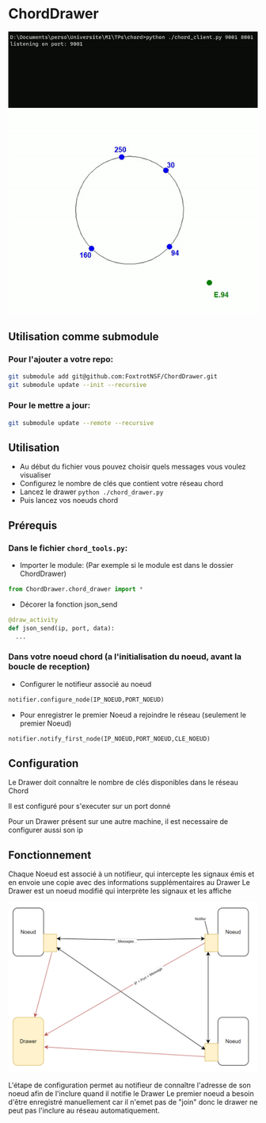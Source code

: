 # ChordDrawer

![](gallery/commands.gif)
![](gallery/graphe.gif)

## Utilisation comme submodule

### Pour l'ajouter a votre repo:

```bash
git submodule add git@github.com:FoxtrotNSF/ChordDrawer.git
git submodule update --init --recursive
```

### Pour le mettre a jour:

```bash
git submodule update --remote --recursive
```

## Utilisation
  - Au début du fichier vous pouvez choisir quels messages vous voulez visualiser
  - Configurez le nombre de clés que contient votre réseau chord
  - Lancez le drawer `python ./chord_drawer.py`
  - Puis lancez vos noeuds chord

## Prérequis
### Dans le fichier `chord_tools.py`:
  - Importer le module: (Par exemple si le module est dans le dossier ChordDrawer)
  ```python
  from ChordDrawer.chord_drawer import *
  ```
  - Décorer la fonction json_send
  ```python
  @draw_activity
  def json_send(ip, port, data):
    ...
  ```
### Dans votre noeud chord (a l'initialisation du noeud, avant la boucle de reception)
  - Configurer le notifieur associé au noeud
  ```python
  notifier.configure_node(IP_NOEUD,PORT_NOEUD)
  ```
  - Pour enregistrer le premier Noeud a rejoindre le réseau (seulement le premier Noeud)
  ```python
  notifier.notify_first_node(IP_NOEUD,PORT_NOEUD,CLE_NOEUD)
  ```
  
## Configuration
  Le Drawer doit connaître le nombre de clés disponibles dans le réseau Chord
  
  Il est configuré pour s'executer sur un port donné
  
  Pour un Drawer présent sur une autre machine, il est necessaire de configurer aussi son ip
  
## Fonctionnement
Chaque Noeud est associé à un notifieur, qui intercepte les signaux émis et en envoie une copie avec des informations supplémentaires au Drawer
Le Drawer est un noeud modifié qui interprète les signaux et les affiche

![](gallery/lediagramme.png)

L'étape de configuration permet au notifieur de connaître l'adresse de son noeud afin de l'inclure quand il notifie le Drawer
Le premier noeud a besoin d'être enregistré manuellement car il n'emet pas de "join" donc le drawer ne peut pas l'inclure au réseau automatiquement.
